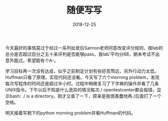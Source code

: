 ﻿---layout:    posttitle:    随便写写subtitle:    date:    2018-12-25authot:    Maochengheader-image: img/post-bg-2015.jpgcatalog:    truetags:    -生活---今天最好的事情莫过于经过一系列扯皮后Salmon老师同意改变评分规则，按lab的总分是否超过百分之五十来评判是否能够pass，我lab'平均分68，期末考试不出意外能过。希望能有个A-。学习目标再一次没有达成，似乎之前制定计划有些好高骛远，另外行动力太低。Huffman只看了原理，实现代码还没看。今天写了六个morning problem，发现每次写程序的时间还是超过半小时。过程中稍微复习了下字典的操作并看了几条UNIX指令。下午以后不知是什么诡异的情况每次./ opentestcenter都会报错，显示bash: ./ is a directory。刚才又查了一下，原来是我很愚蠢地再./后面打了一个空格。明天接着写剩下的python morning problem并看Huffman的代码。